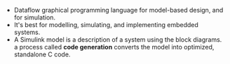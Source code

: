 - Dataflow graphical programming language for model-based design, and for simulation.
- It's best for modelling, simulating, and implementing embedded systems.
- A Simulink model is a description of a system using the block diagrams. a process called **code generation** converts the model into optimized, standalone C code.
